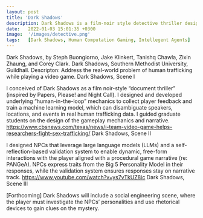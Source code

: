 ```yaml
---
layout: post
title: 'Dark Shadows'
description: Dark Shadows is a film-noir style detective thriller designed for research. It serves as the test bed for proof-of-concept and prototyped system components, frameworks, and models that contribute to research on generative AI or machine learning. Central to its gameplay are conversational scenarios during which the player can use natural language to advance the game narrative. Dark Shadows features PANGeA's novel validation system, which uses self-prompting to evoke a large language model's (LLM) intellegence to evaluate and respond to user input. Dark Shadows exists across Unity and custom GPT versions. It uses generative AI for narrative and artwork to provide players with engaging gameplay. 
date:   2022-01-03 15:01:35 +0300
image:  '/images/detective.png'
tags:   [Dark Shadows, Human Computation Gaming, Intellegent Agents]
---
```


Dark Shadows, by Steph Buongiorno, Jake Klinkert, Tanishq Chawla, Zixin Zhaung, and Corey Clark. Dark Shadows, Southern Methodist University, Guildhall. Descripton: Address the real-world problem of human trafficking while playing a video game.
Dark Shadows, Scene I

I conceived of Dark Shadows as a film noir-style “document thriller” (inspired by Papers, Please! and Night Call). I designed and developed underlying “human-in-the-loop” mechanics to collect player feedback and train a machine learning model, which can disambiguate speakers, locations, and events in real human trafficking data. I guided graduate students on the design of the gameplay mechanics and narrative. https://www.cbsnews.com/texas/news/i-team-video-game-helps-researchers-fight-sex-trafficking/
Dark Shadows, Scene II

I designed NPCs that leverage large language models (LLMs) and a self-reflection-based validation system to enable dynamic, free-form interactions with the player aligned with a procedural game narrative (re: PANGeA). NPCs express traits from the Big 5 Personality Model in their responses, while the validation system ensures responses stay on narrative track. https://www.youtube.com/watch?v=ys7vTkUZ8ic
Dark Shadows, Scene III

[Forthcoming] Dark Shadows will include a social engineering scene, where the player must investigate the NPCs’ personalities and use rhetorical devices to gain clues on the mystery.
